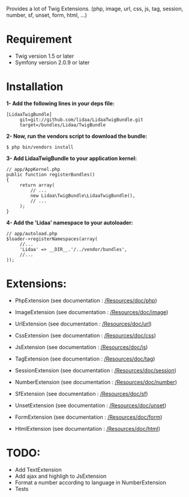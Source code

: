 Provides a lot of Twig Extensions.
(php, image, url, css, js, tag, session, number, sf, unset, form, html, ...)

Requirement
============

- Twig version 1.5 or later
- Symfony version 2.0.9 or later

Installation
============

**1- Add the following lines in your deps file:**

	[LidaaTwigBundle]
		 git=git://github.com/lidaa/LidaaTwigBundle.git
		 target=/bundles/Lidaa/TwigBundle


**2- Now, run the vendors script to download the bundle:**

	$ php bin/vendors install

**3- Add LidaaTwigBundle to your application kernel:**

	// app/AppKernel.php
	public function registerBundles()
	{
		 return array(
		     // ...
		     new Lidaa\TwigBundle\LidaaTwigBundle(),
		     // ...
		 );
	}

**4- Add the 'Lidaa' namespace to your autoloader:**

	// app/autoload.php
	$loader->registerNamespaces(array(
		 //...
		 'Lidaa' => __DIR__.'/../vendor/bundles',
		 //...
	));


Extensions:
============

- PhpExtension (see documentation : [/Resources/doc/php](https://github.com/lidaa/LidaaTwigBundle/blob/master/Resources/doc/php.rst))

- ImageExtension (see documentation : [/Resources/doc/image](https://github.com/lidaa/LidaaTwigBundle/blob/master/Resources/doc/image.rst))

- UrlExtension (see documentation : [/Resources/doc/url](https://github.com/lidaa/LidaaTwigBundle/blob/master/Resources/doc/url.rst))

- CssExtension (see documentation : [/Resources/doc/css](https://github.com/lidaa/LidaaTwigBundle/blob/master/Resources/doc/css.rst))

- JsExtension (see documentation : [/Resources/doc/js](https://github.com/lidaa/LidaaTwigBundle/blob/master/Resources/doc/js.rst))

- TagExtension (see documentation : [/Resources/doc/tag](https://github.com/lidaa/LidaaTwigBundle/blob/master/Resources/doc/tag.rst))

- SessionExtension (see documentation : [/Resources/doc/session](https://github.com/lidaa/LidaaTwigBundle/blob/master/Resources/doc/session.rst))

- NumberExtension (see documentation : [/Resources/doc/number](https://github.com/lidaa/LidaaTwigBundle/blob/master/Resources/doc/number.rst))

- SfExtension (see documentation : [/Resources/doc/sf](https://github.com/lidaa/LidaaTwigBundle/blob/master/Resources/doc/sf.rst))

- UnsetExtension (see documentation : [/Resources/doc/unset](https://github.com/lidaa/LidaaTwigBundle/blob/master/Resources/doc/unset.rst))

- FormExtension (see documentation : [/Resources/doc/form](https://github.com/lidaa/LidaaTwigBundle/blob/master/Resources/doc/css.rst))

- HtmlExtension (see documentation : [/Resources/doc/html](https://github.com/lidaa/LidaaTwigBundle/blob/master/Resources/doc/html.rst))

TODO:
============
- Add TextExtension
- Add ajax and highligh to JsExtension
- Format a number according to language in NumberExtension
- Tests







